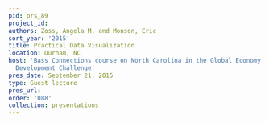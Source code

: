 ```yaml
---
pid: prs_89
project_id: 
authors: Zoss, Angela M. and Monson, Eric
sort_year: '2015'
title: Practical Data Visualization
location: Durham, NC
host: 'Bass Connections course on North Carolina in the Global Economy: The Workforce
  Development Challenge'
pres_date: September 21, 2015
type: Guest lecture
pres_url: 
order: '088'
collection: presentations
---
```

